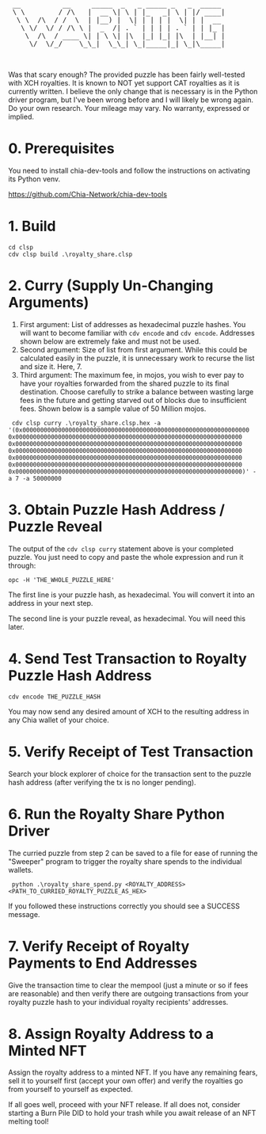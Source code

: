 <pre>
 __          __     _____  _   _ _____ _   _  _____ 
 \ \        / /\   |  __ \| \ | |_   _| \ | |/ ____|
  \ \  /\  / /  \  | |__) |  \| | | | |  \| | |  __ 
   \ \/  \/ / /\ \ |  _  /| . ` | | | | . ` | | |_ |
    \  /\  / ____ \| | \ \| |\  |_| |_| |\  | |__| |
     \/  \/_/    \_\_|  \_\_| \_|_____|_| \_|\_____|
                                                    
                                                    
</pre>
Was that scary enough? The provided puzzle has been fairly well-tested with XCH royalties. It is known to NOT yet support CAT royalties as it is currently written. I believe the only change that is necessary is in the Python driver program, but I've been wrong before and I will likely be wrong again. Do your own research. Your mileage may vary. No warranty, expressed or implied.

# 0. Prerequisites

You need to install chia-dev-tools and follow the instructions on activating its Python venv.

https://github.com/Chia-Network/chia-dev-tools

# 1. Build

```
cd clsp
cdv clsp build .\royalty_share.clsp
```

# 2. Curry (Supply Un-Changing Arguments)

1. First argument: List of addresses as hexadecimal puzzle hashes. You will want to become familiar with `cdv encode` and `cdv encode`. Addresses shown below are extremely fake and must not be used.
2. Second argument: Size of list from first argument. While this could be calculated easily in the puzzle, it is unnecessary work to recurse the list and size it. Here, 7.
3. Third argument: The maximum fee, in mojos, you wish to ever pay to have your royalties forwarded from the shared puzzle to its final destination. Choose carefully to strike a balance between wasting large fees in the future and getting starved out of blocks due to insufficient fees. Shown below is a sample value of 50 Million mojos.

```
 cdv clsp curry .\royalty_share.clsp.hex -a '(0x0000000000000000000000000000000000000000000000000000000000000000 0x0000000000000000000000000000000000000000000000000000000000000000 0x0000000000000000000000000000000000000000000000000000000000000000 0x0000000000000000000000000000000000000000000000000000000000000000 0x0000000000000000000000000000000000000000000000000000000000000000 0x0000000000000000000000000000000000000000000000000000000000000000 0x0000000000000000000000000000000000000000000000000000000000000000)' -a 7 -a 50000000
 ```

# 3. Obtain Puzzle Hash Address / Puzzle Reveal

The output of the `cdv clsp curry` statement above is your completed puzzle. You just need to copy and paste the whole expression and run it through:

```
opc -H 'THE_WHOLE_PUZZLE_HERE'
```

The first line is your puzzle hash, as hexadecimal. You will convert it into an address in your next step.

The second line is your puzzle reveal, as hexadecimal. You will need this later.

# 4. Send Test Transaction to Royalty Puzzle Hash Address

```
cdv encode THE_PUZZLE_HASH
```

You may now send any desired amount of XCH to the resulting address in any Chia wallet of your choice.

# 5. Verify Receipt of Test Transaction

Search your block explorer of choice for the transaction sent to the puzzle hash address (after verifying the tx is no longer pending).

# 6. Run the Royalty Share Python Driver

The curried puzzle from step 2 can be saved to a file for ease of running the "Sweeper" program to trigger the royalty share spends to the individual wallets.

```
 python .\royalty_share_spend.py <ROYALTY_ADDRESS> <PATH_TO_CURRIED_ROYALTY_PUZZLE_AS_HEX>
 ```

 If you followed these instructions correctly you should see a SUCCESS message.

# 7. Verify Receipt of Royalty Payments to End Addresses

Give the transaction time to clear the mempool (just a minute or so if fees are reasonable) and then verify there are outgoing transactions from your royalty puzzle hash to your individual royalty recipients' addresses.

# 8. Assign Royalty Address to a Minted NFT

Assign the royalty address to a minted NFT. If you have any remaining fears, sell it to yourself first (accept your own offer) and verify the royalties go from yourself to yourself as expected. 

If all goes well, proceed with your NFT release. If all does not, consider starting a Burn Pile DID to hold your trash while you await release of an NFT melting tool!
